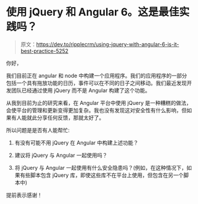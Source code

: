 # 使用 jQuery 和 Angular 6。这是最佳实践吗？

> 原文：<https://dev.to/ripplecrm/using-jquery-with-angular-6-is-it-best-practice-5252>

你好，

我们目前正在 angular 和 node 中构建一个应用程序。我们的应用程序的一部分包括一个具有拖放功能的日历，事件可以在不同的日子之间移动。我们最近发现开发团队已经通过使用 jQuery 而不是 Angular 构建了这个功能。

从我到目前为止的研究来看，在 Angular 平台中使用 jQuery 是一种糟糕的做法，会使平台的管理和更新变得更加复杂。我也没有发现这对安全性有什么影响，但如果有人能就此分享任何反馈，那就太好了。

所以问题是是否有人能帮忙:

1.  有没有可能不用 jQuery 在 Angular 中构建上述功能？

2.  建议将 jQuery 与 Angular 一起使用吗？

3.  将 jQuery 与 Angular 一起使用有什么安全隐患吗？(例如，在这种情况下，如果有些脚本包含 jQuery 库，即使这些库不在平台上使用，但包含在另一个脚本中)

提前表示感谢！